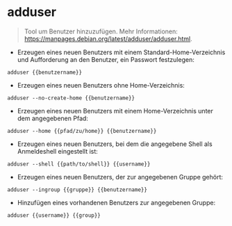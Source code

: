 # adduser

> Tool um Benutzer hinzuzufügen.
> Mehr Informationen: <https://manpages.debian.org/latest/adduser/adduser.html>.

- Erzeugen eines neuen Benutzers mit einem Standard-Home-Verzeichnis und Aufforderung an den Benutzer, ein Passwort festzulegen:

`adduser {{benutzername}}`

- Erzeugen eines neuen Benutzers ohne Home-Verzeichnis:

`adduser --no-create-home {{benutzername}}`

- Erzeugen eines neuen Benutzers mit einem Home-Verzeichnis unter dem angegebenen Pfad:

`adduser --home {{pfad/zu/home}} {{benutzername}}`

- Erzeugen eines neuen Benutzers, bei dem die angegebene Shell als Anmeldeshell eingestellt ist:

`adduser --shell {{path/to/shell}} {{username}}`

- Erzeugen eines neuen Benutzers, der zur angegebenen Gruppe gehört:

`adduser --ingroup {{gruppe}} {{benutzername}}`

- Hinzufügen eines vorhandenen Benutzers zur angegebenen Gruppe:

`adduser {{username}} {{group}}`
